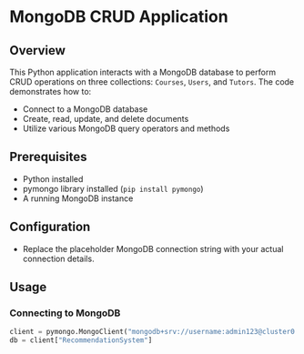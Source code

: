 # MongoDB CRUD Application

## Overview
This Python application interacts with a MongoDB database to perform CRUD operations on three collections: `Courses`, `Users`, and `Tutors`. The code demonstrates how to:
* Connect to a MongoDB database
* Create, read, update, and delete documents
* Utilize various MongoDB query operators and methods

## Prerequisites
* Python installed
* pymongo library installed (`pip install pymongo`)
* A running MongoDB instance

## Configuration
* Replace the placeholder MongoDB connection string with your actual connection details.

## Usage

### Connecting to MongoDB
```python
client = pymongo.MongoClient("mongodb+srv://username:admin123@cluster0.xpbud77.mongodb.net/")
db = client["RecommendationSystem"]
